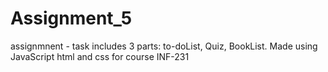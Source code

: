 # Assignment_5
assignmnent - task includes 3 parts: to-doList, Quiz, BookList. Made using JavaScript html and css for course INF-231
